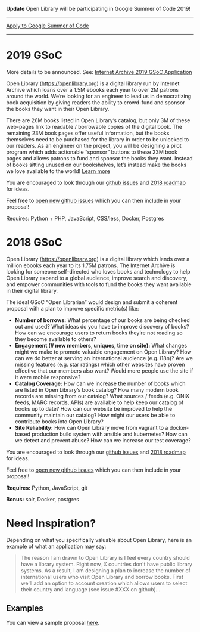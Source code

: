 **Update** Open Library will be participating in Google Summer of Code 2019! 

***

[Apply to Google Summer of Code](https://summerofcode.withgoogle.com)

***

# 2019 GSoC

More details to be announced. See: [Internet Archive 2019 GSoC Application](https://docs.google.com/document/d/1posF4zhq2lAz7eikloT9_K4LnHXfJ5VWGpCtJS6rJ0M/edit)

Open Library (https://openlibrary.org) is a digital library run by Internet Archive which loans over a 1.5M ebooks each year to over 2M patrons around the world. We’re looking for an engineer to lead us in democratizing book acquisition by giving readers the ability to crowd-fund and sponsor the books they want in their Open Library.

There are 26M books listed in Open Library’s catalog, but only 3M of these web-pages link to readable / borrowable copies of the digital book. The remaining 23M book pages offer useful information, but the books themselves need to be purchased for the library in order to be unlocked to our readers. As an engineer on the project, you will be designing a pilot program which adds actionable “sponsor” buttons to these 23M book pages and allows patrons to fund and sponsor the books they want. Instead of books sitting unused on our bookshelves, let’s instead make the books we love available to the world! [Learn more](http://blog.openlibrary.org/2018/10/27/raising-crypto-for-the-greater-good)

You are encouraged to look through our [github issues](github.com/internetarchive/openlibrary/issues) and [2018 roadmap](https://github.com/internetarchive/openlibrary/projects/7#column-2354676) for ideas.

Feel free to [open new github issues](https://github.com/internetarchive/openlibrary/issues/new) which you can then include in your proposal!

Requires: Python + PHP, JavaScript, CSS/less, Docker, Postgres

# 2018 GSoC
Open Library (https://openlibrary.org) is a digital library which lends over a million ebooks each year to its 1.75M patrons. The Internet Archive is looking for someone self-directed who loves books and technology to help Open Library expand to a global audience, improve search and discovery, and empower communities with tools to fund the books they want available in their digital library.

The ideal GSoC “Open Librarian” would design and submit a coherent proposal with a plan to improve specific metric(s) like:
- **Number of borrows:** What percentage of our books are being checked out and used? What ideas do you have to improve discovery of books? How can we encourage users to return books they’re not reading so they become available to others?
- **Engagement (# new members, uniques, time on site):** What changes might we make to promote valuable engagement on Open Library? How can we do better at serving an international audience (e.g. i18n)? Are we missing features (e.g. star ratings) which other websites have proven effective that our members also want? Would more people use the site if it were mobile responsive?
- **Catalog Coverage:** How can we increase the number of books which are listed in Open Library’s book catalog? How many modern book records are missing from our catalog? What sources / feeds (e.g. ONIX feeds, MARC records, APIs) are available to help keep our catalog of books up to date? How can our website be improved to help the community maintain our catalog? How might our users be able to contribute books into Open Library?
- **Site Reliability:** How can Open Library move from vagrant to a docker-based production build system with ansible and kubernetes? How can we detect and prevent abuse? How can we increase our test coverage?

You are encouraged to look through our [github issues](github.com/internetarchive/openlibrary/issues) and [2018 roadmap](https://github.com/internetarchive/openlibrary/projects/7#column-2354676) for ideas.

Feel free to [open new github issues](https://github.com/internetarchive/openlibrary/issues/new) which you can then include in your proposal!

**Requires:** Python, JavaScript, git

**Bonus:** solr, Docker, postgres

# Need Inspiration?

Depending on what you specifically valuable about Open Library, here is an example of what an application may say:

> The reason I am drawn to Open Library is I feel every country should have a library system. Right now, X countries don't have public library systems. As a result, I am designing a plan to increase the number of international users who visit Open Library and borrow books. First we'll add an option to account creation which allows users to select their country and language (see issue #XXX on github)...

## Examples

You can view a sample proposal [here](https://docs.google.com/document/d/1IGTAMczT9A1EwyV_E73f2bHWscv85gyYAc7PLXJfPLs/edit?usp=sharing).
